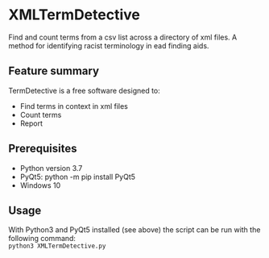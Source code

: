 # XMLTermDetective  

Find and count terms from a csv list across a directory of xml files. A method for identifying racist terminology in ead finding aids.  

## Feature summary  
TermDetective is a free software designed to:
- Find terms in context in xml files  
- Count terms  
- Report  

## Prerequisites  
- Python version 3.7  
- PyQt5: python -m pip install PyQt5  
- Windows 10  

## Usage  
With Python3 and PyQt5 installed (see above) the script can be run with the following command:  
`python3 XMLTermDetective.py`
